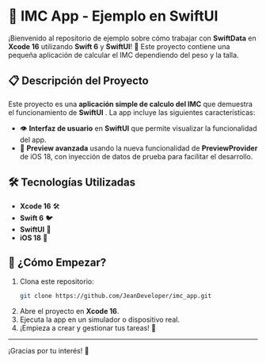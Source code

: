 # 📝 IMC App - Ejemplo en SwiftUI

¡Bienvenido al repositorio de ejemplo sobre cómo trabajar con **SwiftData** en **Xcode 16** utilizando **Swift 6** y **SwiftUI**! 🎉 Este proyecto contiene una pequeña aplicación de calcular el IMC dependiendo del peso y la talla.

## 📋 Descripción del Proyecto

Este proyecto es una **aplicación simple de calculo del IMC** que demuestra el funcionamiento de **SwiftUI** . La app incluye las siguientes características:

- 👁️ **Interfaz de usuario** en **SwiftUI** que permite visualizar la funcionalidad del app.
- 🎨 **Preview avanzada** usando la nueva funcionalidad de **PreviewProvider** de iOS 18, con inyección de datos de prueba para facilitar el desarrollo.

## 🛠️ Tecnologías Utilizadas

- **Xcode 16** 🛠️
- **Swift 6** 🐦
- **SwiftUI** 🚀
- **iOS 18** 📱

## 🚀 ¿Cómo Empezar?

1. Clona este repositorio:
   ```bash
   git clone https://github.com/JeanDeveloper/imc_app.git
   ```
2. Abre el proyecto en **Xcode 16**.
3. Ejecuta la app en un simulador o dispositivo real.
4. ¡Empieza a crear y gestionar tus tareas! 🎉

---
¡Gracias por tu interés! 🚀

